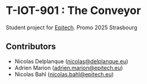 # T-IOT-901 : The Conveyor

Student project for [Epitech](https://www.epitech.eu). Promo 2025 Strasbourg

## Contributors

- Nicolas Delplanque (<nicolas@delplanque.eu>)
- Adrien Marion (<adrien.marion@epitech.eu>)
- Nicolas Bahl (<nicolas.bahl@epitech.eu>)

